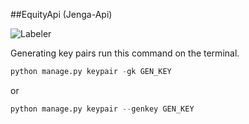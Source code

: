 ##EquityApi (Jenga-Api) 
  

![Labeler](https://github.com/justabeginner-team/EquityApi/workflows/Labeler/badge.svg)

Generating key pairs
  run this command on the terminal.
 ```python
 python manage.py keypair -gk GEN_KEY  
 ```
 or
 ```python
 python manage.py keypair --genkey GEN_KEY 
 ```
